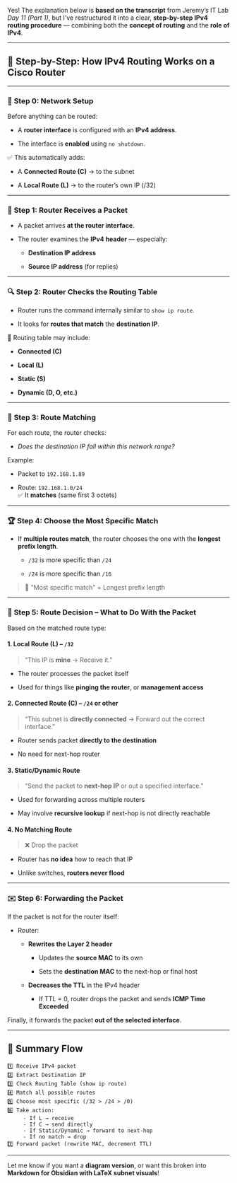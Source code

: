 Yes! The explanation below is **based on the transcript** from Jeremy’s IT Lab _Day 11 (Part 1)_, but I’ve restructured it into a clear, **step-by-step IPv4 routing procedure** — combining both the **concept of routing** and the **role of IPv4**.

---

## 🧭 Step-by-Step: How IPv4 Routing Works on a Cisco Router

---

### 🧱 **Step 0: Network Setup**

Before anything can be routed:

- A **router interface** is configured with an **IPv4 address**.
    
- The interface is **enabled** using `no shutdown`.
    

✅ This automatically adds:

- A **Connected Route (C)** → to the subnet
    
- A **Local Route (L)** → to the router’s own IP (/32)
    

---

### 🚦 **Step 1: Router Receives a Packet**

- A packet arrives **at the router interface**.
    
- The router examines the **IPv4 header** — especially:
    
    - **Destination IP address**
        
    - **Source IP address** (for replies)
        

---

### 🔍 **Step 2: Router Checks the Routing Table**

- Router runs the command internally similar to `show ip route`.
    
- It looks for **routes that match** the **destination IP**.
    

📘 Routing table may include:

- **Connected (C)**
    
- **Local (L)**
    
- **Static (S)**
    
- **Dynamic (D, O, etc.)**
    

---

### 🧠 **Step 3: Route Matching**

For each route, the router checks:

- _Does the destination IP fall within this network range?_
    

Example:

- Packet to `192.168.1.89`
    
- Route: `192.168.1.0/24`  
    ✅ It **matches** (same first 3 octets)
    

---

### 🏆 **Step 4: Choose the Most Specific Match**

- If **multiple routes match**, the router chooses the one with the **longest prefix length**.
    
    - `/32` is more specific than `/24`
        
    - `/24` is more specific than `/16`
        

> 🏁 "Most specific match" = Longest prefix length

---

### 🧭 **Step 5: Route Decision – What to Do With the Packet**

Based on the matched route type:

#### 1. **Local Route (L)** – `/32`

> “This IP is **mine** → Receive it.”

- The router processes the packet itself
    
- Used for things like **pinging the router**, or **management access**
    

#### 2. **Connected Route (C)** – `/24` or other

> “This subnet is **directly connected** → Forward out the correct interface.”

- Router sends packet **directly to the destination**
    
- No need for next-hop router
    

#### 3. **Static/Dynamic Route**

> “Send the packet to **next-hop IP** or out a specified interface.”

- Used for forwarding across multiple routers
    
- May involve **recursive lookup** if next-hop is not directly reachable
    

#### 4. **No Matching Route**

> ❌ Drop the packet

- Router has **no idea** how to reach that IP
    
- Unlike switches, **routers never flood**
    

---

### ✉️ **Step 6: Forwarding the Packet**

If the packet is not for the router itself:

- Router:
    
    - **Rewrites the Layer 2 header**
        
        - Updates the **source MAC** to its own
            
        - Sets the **destination MAC** to the next-hop or final host
            
    - **Decreases the TTL** in the IPv4 header
        
        - If TTL = 0, router drops the packet and sends **ICMP Time Exceeded**
            

Finally, it forwards the packet **out of the selected interface**.

---

## 🧠 Summary Flow

```plaintext
1️⃣ Receive IPv4 packet
2️⃣ Extract Destination IP
3️⃣ Check Routing Table (show ip route)
4️⃣ Match all possible routes
5️⃣ Choose most specific (/32 > /24 > /0)
6️⃣ Take action:
     - If L → receive
     - If C → send directly
     - If Static/Dynamic → forward to next-hop
     - If no match → drop
7️⃣ Forward packet (rewrite MAC, decrement TTL)
```

---

Let me know if you want a **diagram version**, or want this broken into **Markdown for Obsidian with LaTeX subnet visuals**!